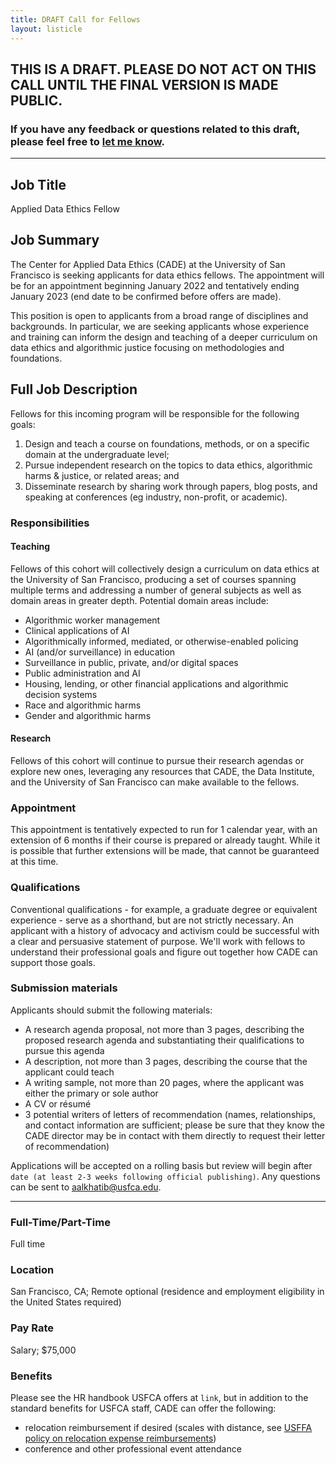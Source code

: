 ```yaml
---
title: DRAFT Call for Fellows
layout: listicle
---
```


## **THIS IS A DRAFT. PLEASE DO NOT ACT ON THIS CALL UNTIL THE FINAL VERSION IS MADE PUBLIC.**

### If you have any feedback or questions related to this draft, please feel free to [let me know][contact].

---


## Job Title
Applied Data Ethics Fellow

## Job Summary
The Center for Applied Data Ethics (CADE) at the University of San Francisco is seeking applicants for data ethics fellows. The appointment will be for an appointment beginning January 2022 and tentatively ending January 2023 (end date to be confirmed before offers are made).

This position is open to applicants from a broad range of disciplines and backgrounds. In particular, we are seeking applicants whose experience and training can inform the design and teaching of a deeper curriculum on data ethics and algorithmic justice focusing on methodologies and foundations.

## Full Job Description
Fellows for this incoming program will be responsible for the following goals:

1. Design and teach a course on foundations, methods, or on a specific domain at the undergraduate level;
2. Pursue independent research on the topics to data ethics, algorithmic harms & justice, or related areas; and
3. Disseminate research by sharing work through papers, blog posts, and speaking at conferences (eg industry, non-profit, or academic).

### Responsibilities
#### Teaching
Fellows of this cohort will collectively design a curriculum on data ethics at the University of San Francisco, producing a set of courses spanning multiple terms and addressing a number of general subjects as well as domain areas in greater depth. Potential domain areas include:

- Algorithmic worker management
- Clinical applications of AI
- Algorithmically informed, mediated, or otherwise-enabled policing
- AI (and/or surveillance) in education
- Surveillance in public, private, and/or digital spaces
- Public administration and AI
- Housing, lending, or other financial applications and algorithmic decision systems
- Race and algorithmic harms
- Gender and algorithmic harms

#### Research
Fellows of this cohort will continue to pursue their research agendas or explore new ones, leveraging any resources that CADE, the Data Institute, and the University of San Francisco can make available to the fellows.

### Appointment
This appointment is tentatively expected to run for 1 calendar year, with an extension of 6 months if their course is prepared or already taught. While it is possible that further extensions will be made, that cannot be guaranteed at this time.

### Qualifications
Conventional qualifications - for example, a graduate degree or equivalent experience - serve as a shorthand, but are not strictly necessary. An applicant with a history of advocacy and activism could be successful with a clear and persuasive statement of purpose. We'll work with fellows to understand their professional goals and figure out together how CADE can support those goals.

### Submission materials
Applicants should submit the following materials:

- A research agenda proposal, not more than 3 pages, describing the proposed research agenda and substantiating their qualifications to pursue this agenda
- A description, not more than 3 pages, describing the course that the applicant could teach
- A writing sample, not more than 20 pages, where the applicant was either the primary or sole author
- A CV or résumé
- 3 potential writers of letters of recommendation (names, relationships, and contact information are sufficient; please be sure that they know the CADE director may be in contact with them directly to request their letter of recommendation)



Applications will be accepted on a rolling basis but review will begin after `date (at least 2-3 weeks following official publishing)`. Any questions can be sent to [aalkhatib@usfca.edu](mailto:aalkhatib@usfca.edu).

---
### Full-Time/Part-Time
Full time

### Location
San Francisco, CA; Remote optional (residence and employment eligibility in the United States required)

### Pay Rate
Salary; $75,000

### Benefits
Please see the HR handbook USFCA offers at `link`, but in addition to the standard benefits for USFCA staff, CADE can offer the following:

- relocation reimbursement if desired (scales with distance, see [USFFA policy on relocation expense reimbursements][USFFA])
- conference and other professional event attendance


[contact]: /contact
[USFFA]: https://myusf.usfca.edu/human-resources/benefits/rent-relocation-reimbursement

